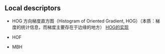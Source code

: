## Local descriptors

* HOG
  方向梯度直方图（Histogram of Oriented Gradient, HOG）（本质：梯度的统计信息，而梯度主要存在于边缘的地方）
  [HOG的实现](http://blog.csdn.net/liulina603/article/details/8291093)
  
* HOF

* MBH
